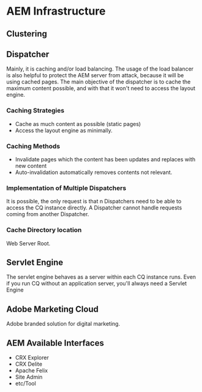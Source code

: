 # AEM Infrastructure

## Clustering

## Dispatcher

Mainly, it is caching and/or load balancing. The usage of the load balancer is also helpful to protect the AEM server from attack, because it will be using cached pages. The main objective of the dispatcher is to cache the maximum content possible, and with that it won't need to access the layout engine. 

### Caching Strategies

- Cache as much content as possible (static pages)
- Access the layout engine as minimally.

### Caching Methods


- Invalidate pages which the content has been updates and replaces with new content
- Auto-invalidation automatically removes contents not relevant.


### Implementation of Multiple Dispatchers

It is possible, the only request is that n Dispatchers need to be able to access the CQ instance directly. A Dispatcher cannot handle requests coming from another Dispatcher.

### Cache Directory location

Web Server Root.

## Servlet Engine

The servlet engine behaves as a server within each CQ instance runs. Even if you run CQ without an application server, you'll always need a Servlet Engine

## Adobe Marketing Cloud

Adobe branded solution for digital marketing.

## AEM Available Interfaces

- CRX Explorer
- CRX Delite
- Apache Felix
- Site Admin
- etc/Tool